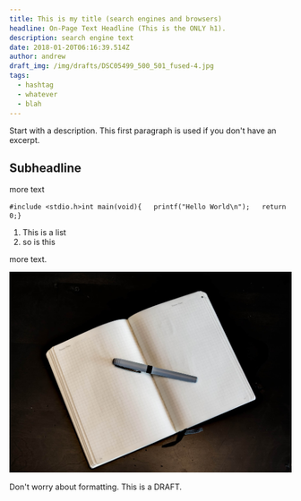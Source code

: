 ```yaml
---
title: This is my title (search engines and browsers)
headline: On-Page Text Headline (This is the ONLY h1).
description: search engine text
date: 2018-01-20T06:16:39.514Z
author: andrew
draft_img: /img/drafts/DSC05499_500_501_fused-4.jpg
tags:
  - hashtag
  - whatever
  - blah
---
```

Start with a description. This first paragraph is used if you don't have an excerpt.



## Subheadline

more text

```
#include <stdio.h>int main(void){   printf("Hello World\n");   return 0;}
```

1. This is a list
2. so is this

more text.

![description (for visually impaired or search engines)](/img/drafts/DSC05499_500_501_fused-4.jpg)

Don't worry about formatting. This is a DRAFT.
